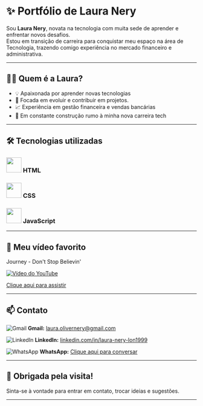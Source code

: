# ✨ Portfólio de Laura Nery

Sou **Laura Nery**, novata na tecnologia com muita sede de aprender e enfrentar novos desafios.  
Estou em transição de carreira para conquistar meu espaço na área de Tecnologia, trazendo comigo experiência no mercado financeiro e administrativa.

---

## 👩‍💻 Quem é a Laura?

- 💡 Apaixonada por aprender novas tecnologias
- 🎯 Focada em evoluir e contribuir em projetos.
- 📈 Experiência em gestão financeira e vendas bancárias
- 🚧 Em constante construção rumo à minha nova carreira tech 

---

## 🛠 Tecnologias utilizadas


### <img src="https://cdn.jsdelivr.net/gh/simple-icons/simple-icons/icons/html5.svg" width="40" height="40"> **HTML**    

### <img src="https://cdn.jsdelivr.net/gh/simple-icons/simple-icons/icons/css3.svg" width="40" height="40"> **CSS** 

### <img src="https://cdn.jsdelivr.net/gh/simple-icons/simple-icons/icons/javascript.svg" width="40" height="40"> **JavaScript**  


---

## 🎥 Meu vídeo favorito


Journey - Don't Stop Believin'

[![Vídeo do YouTube](https://img.youtube.com/vi/VcjzHMhBtf0/0.jpg)](https://www.youtube.com/embed/VcjzHMhBtf0?si=wIOqxl-46ba44mR4)

[Clique aqui para assistir](https://www.youtube.com/embed/VcjzHMhBtf0?si=wIOqxl-46ba44mR4)

---

## 📫 Contato

![Gmail](https://img.icons8.com/color/48/000000/gmail-new.png) **Gmail:** [laura.olivernery@gmail.com](mailto:laura.olivernery@gmail.com)  

![LinkedIn](https://img.icons8.com/color/48/000000/linkedin.png) **LinkedIn:** [linkedin.com/in/laura-nery-lon1999](https://www.linkedin.com/in/laura-nery-lon1999/)  

![WhatsApp](https://img.icons8.com/color/48/000000/whatsapp.png) **WhatsApp:** [Clique aqui para conversar](https://wa.me/5511959937930)

---

## 🎉 Obrigada pela visita!

Sinta-se à vontade para entrar em contato, trocar ideias e sugestões.

---
